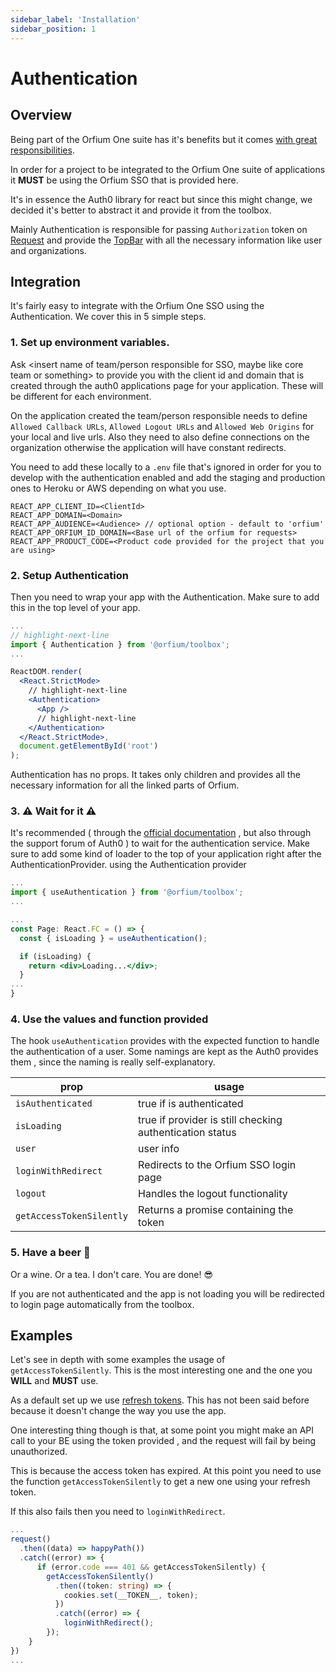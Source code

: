 ```yaml
---
sidebar_label: 'Installation'
sidebar_position: 1
---
```


# Authentication

## Overview

Being part of the Orfium One suite has it's benefits but it comes [with great responsibilities](https://www.youtube.com/watch?v=guuYU74wU70).

In order for a project to be integrated to the Orfium One suite of applications it **MUST** be using the Orfium SSO that is provided here.

It's in essence the Auth0 library for react but since this might change, we decided it's better to abstract it and provide it from the toolbox.

Mainly Authentication is responsible for passing `Authorization` token on [Request](/docs/modules/Request/) and provide the [TopBar](/docs/modules/Authentication/TopBar) with all the necessary information like user and organizations.

## Integration

It's fairly easy to integrate with the Orfium One SSO using the Authentication. We cover this in 5 simple steps.

### 1. Set up environment variables.

Ask <insert name of team/person responsible for SSO, maybe like core team or something> to provide you with the client id and domain that is created through the auth0
applications page for your application. These will be different for each environment.

On the application created the team/person responsible needs to define `Allowed Callback URLs`, `Allowed Logout URLs` and `Allowed Web Origins` for your local and live urls.
Also they need to also define connections on the organization otherwise the application will have constant redirects.

You need to add these locally to a `.env` file that's ignored in order for you to develop with the authentication enabled and add the staging and production
ones to Heroku or AWS depending on what you use.

```title=".env"
REACT_APP_CLIENT_ID=<ClientId>
REACT_APP_DOMAIN=<Domain>
REACT_APP_AUDIENCE=<Audience> // optional option - default to 'orfium'
REACT_APP_ORFIUM_ID_DOMAIN=<Base url of the orfium for requests>
REACT_APP_PRODUCT_CODE=<Product code provided for the project that you are using>
```

### 2. Setup Authentication

Then you need to wrap your app with the Authentication. Make sure to add this in the top level of your app.

```jsx title="/src/index.tsx"
...
// highlight-next-line
import { Authentication } from '@orfium/toolbox';
...

ReactDOM.render(
  <React.StrictMode>
    // highlight-next-line
    <Authentication>
      <App />
      // highlight-next-line
    </Authentication>
  </React.StrictMode>,
  document.getElementById('root')
);

```

Authentication has no props. It takes only children and provides all the necessary information for all the linked parts of Orfium.

### 3. :warning: Wait for it :warning:

It's recommended ( through the [official documentation](https://auth0.com/docs/libraries/auth0-react#isloading-and-error) , but also through the support forum of Auth0 ) to wait for the
authentication service. Make sure to add some kind of loader to the top of your application right after the AuthenticationProvider.
using the Authentication provider

```jsx title="/src/App.tsx"
...
import { useAuthentication } from '@orfium/toolbox';
...

...
const Page: React.FC = () => {
  const { isLoading } = useAuthentication();

  if (isLoading) {
    return <div>Loading...</div>;
  }
...
}
```

### 4. Use the values and function provided

The hook `useAuthentication` provides with the expected function to handle the authentication of a user. Some namings are kept as the Auth0 provides them ,
since the naming is really self-explanatory.

| prop                     | usage                                                    |
| ------------------------ | -------------------------------------------------------- |
| `isAuthenticated`        | true if is authenticated                                 |
| `isLoading`              | true if provider is still checking authentication status |
| `user`                   | user info                                                |
| `loginWithRedirect`      | Redirects to the Orfium SSO login page                   |
| `logout`                 | Handles the logout functionality                         |
| `getAccessTokenSilently` | Returns a promise containing the token                   |

### 5. Have a beer :beer:

Or a wine. Or a tea. I don't care. You are done! :sunglasses:

If you are not authenticated and the app is not loading you will be redirected to login page automatically from the toolbox.

## Examples

Let's see in depth with some examples the usage of `getAccessTokenSilently`. This is the most interesting one and the one you **WILL** and **MUST** use.

As a default set up we use [refresh tokens](https://auth0.com/learn/refresh-tokens/). This has not been said before because it doesn't change the way you use the app.

One interesting thing though is that, at some point you might make an API call to your BE using the token provided , and the request will fail by being unauthorized.

This is because the access token has expired. At this point you need to use the function `getAccessTokenSilently` to get a new one using your refresh token.

If this also fails then you need to `loginWithRedirect`.

```typescript jsx
...
request()
  .then((data) => happyPath())
  .catch((error) => {
      if (error.code === 401 && getAccessTokenSilently) {
        getAccessTokenSilently()
          .then((token: string) => {
            cookies.set(__TOKEN__, token);
          })
          .catch((error) => {
            loginWithRedirect();
        });
    }
})
...
```

